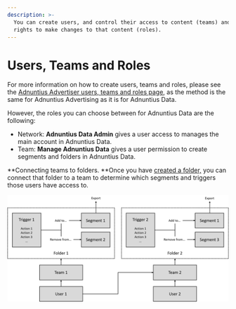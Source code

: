 ```yaml
---
description: >-
  You can create users, and control their access to content (teams) and their
  rights to make changes to that content (roles).
---
```


# Users, Teams and Roles

For more information on how to create users, teams and roles, please see the [Adnuntius Advertiser users, teams and roles page](../../../adnuntius-advertising/admin-ui/admin/users-teams-and-roles.md), as the method is the same for Adnuntius Advertising as it is for Adnuntius Data. 

However, the roles you can choose between for Adnuntius Data are the following: 

* Network: **Adnuntius Data Admin** gives a user access to manages the main account in Adnuntius Data. 
* Team: **Manage Adnuntius Data** gives a user permission to create segments and folders in Adnuntius Data.

**Connecting teams to folders. **Once you have [created a folder,](../segmentation/folders.md) you can connect that folder to a team to determine which segments and triggers those users have access to. 

![How users are given access to segments and triggers, based on their team access and the folders connected to that team. ](../../../.gitbook/assets/202003-adndata-structure.png)
